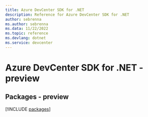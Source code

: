 ```yaml
---
title: Azure DevCenter SDK for .NET
description: Reference for Azure DevCenter SDK for .NET
author: sebrenna
ms.author: sebrenna
ms.data: 11/22/2022
ms.topic: reference
ms.devlang: dotnet
ms.service: devcenter
---
```

# Azure DevCenter SDK for .NET - preview
## Packages - preview
[!INCLUDE [packages](devcenter-index.md)]